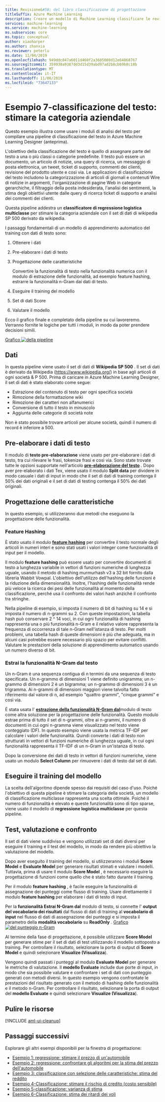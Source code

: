 ```yaml
---
title: Revisione&#58; del libro classificazione di progettazione
titleSuffix: Azure Machine Learning
description: Creare un modello di Machine Learning classificare le revisioni del libro in categorie diverse.
services: machine-learning
ms.service: machine-learning
ms.subservice: core
ms.topic: conceptual
author: xiaoharper
ms.author: zhanxia
ms.reviewer: peterlu
ms.date: 11/04/2019
ms.openlocfilehash: 949ddc847a6011d460f2a3685008d12e64868767
ms.sourcegitcommit: 359930a9387dd3d15d39abd97ad2b8cb69b8c18b
ms.translationtype: MT
ms.contentlocale: it-IT
ms.lasthandoff: 11/06/2019
ms.locfileid: "73647133"
---
```

# <a name="sample-7---text-classification-predict-company-category"></a>Esempio 7-classificazione del testo: stimare la categoria aziendale 

Questo esempio illustra come usare i moduli di analisi del testo per compilare una pipeline di classificazione del testo in Azure Machine Learning Designer (anteprima).

L'obiettivo della classificazione del testo è quello di assegnare parte del testo a una o più classi o categorie predefinite. Il testo può essere un documento, un articolo di notizie, una query di ricerca, un messaggio di posta elettronica, un tweet, ticket di supporto, commenti dei clienti, revisione del prodotto utente e così via. Le applicazioni di classificazione del testo includono la categorizzazione di articoli di giornali e contenuti Wire di notizie in argomenti, l'organizzazione di pagine Web in categorie gerarchiche, il filtraggio della posta indesiderata, l'analisi dei sentimenti, la stima degli obiettivi utente dalle query di ricerca ticket di supporto e analisi dei commenti dei clienti. 

Questa pipeline addestra un **classificatore di regressione logistica multiclasse** per stimare la categoria aziendale con il set di dati di wikipedia SP 500 derivato da wikipedia.  

I passaggi fondamentali di un modello di apprendimento automatico del training con dati di testo sono:

1. Ottenere i dati

1. Pre-elaborare i dati di testo

1. Progettazione delle caratteristiche

   Convertire la funzionalità di testo nella funzionalità numerica con il modulo di estrazione delle funzionalità, ad esempio feature hashing, estrarre la funzionalità n-Gram dai dati di testo.

1. Eseguire il training del modello

1. Set di dati Score

1. Valutare il modello

Ecco il grafico finale e completato della pipeline su cui lavoreremo. Verranno fornite le logiche per tutti i moduli, in modo da poter prendere decisioni simili.

[Grafico ![della pipeline](./media/how-to-ui-sample-text-classification/nlp-modules-overall.png)](./media/how-to-ui-sample-text-classification/nlp-modules-overall.png#lightbox)

## <a name="data"></a>Dati

In questa pipeline viene usato il set di dati di **Wikipedia SP 500** . Il set di dati è derivato da Wikipedia (https://www.wikipedia.org/) in base agli articoli di ogni società & P 500. Prima di caricare in Azure Machine Learning Designer, il set di dati è stato elaborato come segue:

- Estrazione del contenuto di testo per ogni specifica società
- Rimozione della formattazione wiki
- Rimozione dei caratteri non alfanumerici
- Conversione di tutto il testo in minuscolo
- Aggiunta delle categorie di società note

Non è stato possibile trovare articoli per alcune società, quindi il numero di record è inferiore a 500.

## <a name="pre-process-the-text-data"></a>Pre-elaborare i dati di testo

Il modulo di **testo pre-elaborazione** viene usato per pre-elaborare i dati di testo, tra cui rilevare le frasi, tokenize frasi e così via. Sono state trovate tutte le opzioni supportate nell'articolo [**pre-elaborazione del testo**](../algorithm-module-reference/preprocess-text.md) . Dopo aver pre-elaborato i dati Tex, viene usato il modulo **Split data** per dividere in modo casuale i dati di input in modo che il set di dati di training contenga il 50% dei dati originali e il set di dati di testing contenga il 50% dei dati originali.

## <a name="feature-engineering"></a>Progettazione delle caratteristiche
In questo esempio, si utilizzeranno due metodi che eseguono la progettazione delle funzionalità.

### <a name="feature-hashing"></a>Feature Hashing
È stato usato il modulo [**feature hashing**](../algorithm-module-reference/feature-hashing.md) per convertire il testo normale degli articoli in numeri interi e sono stati usati i valori integer come funzionalità di input per il modello. 

Il modulo **feature hashing** può essere usato per convertire documenti di testo a lunghezza variabile in vettori di funzioni numeriche di lunghezza uguale, usando il metodo di hashing murmurhash v3 a 32 bit fornito dalla libreria Wabbit Vowpal. L'obiettivo dell'utilizzo dell'hashing delle funzioni è la riduzione della dimensionalità. Inoltre, l'hashing delle funzionalità rende più veloce la ricerca dei pesi delle funzionalità al momento della classificazione, perché usa il confronto dei valori hash anziché il confronto tra stringhe.

Nella pipeline di esempio, si imposta il numero di bit di hashing su 14 e si imposta il numero di n-grammi su 2. Con queste impostazioni, la tabella hash può conservare 2 ^ 14 voci, in cui ogni funzionalità di hashing rappresenta una o più funzionalità n-Gram e il relativo valore rappresenta la frequenza di occorrenza di tale n-Gram nell'istanza di testo. Per molti problemi, una tabella hash di queste dimensioni è più che adeguata, ma in alcuni casi potrebbe essere necessario più spazio per evitare conflitti. Valutare le prestazioni della soluzione di apprendimento automatico usando un numero diverso di bit. 

### <a name="extract-n-gram-feature-from-text"></a>Estrai la funzionalità N-Gram dal testo

Un n-Gram è una sequenza contigua di n termini da una sequenza di testo specificata. Un n-grammo di dimensioni 1 viene definito unigramma; un n-grammo di dimensioni 2 è un bigramma; un n-grammo di dimensioni 3 è un trigramma. Ai n-grammi di dimensioni maggiori viene talvolta fatto riferimento dal valore di n, ad esempio "quattro grammi", "cinque grammi" e così via.

È stata usata l' [**estrazione della funzionalità N-Gram dal**](../algorithm-module-reference/extract-n-gram-features-from-text.md)modulo di testo come altra soluzione per la progettazione delle funzionalità. Questo modulo estrae prima di tutto il set di n-grammi, oltre ai n-grammi, il numero di documenti in cui ogni n-gramma viene visualizzato nel testo viene conteggiato (DF). In questo esempio viene usata la metrica TF-IDF per calcolare i valori delle funzionalità. Quindi converte i dati di testo non strutturati in vettori di funzioni numeriche di lunghezza uguale, in cui ogni funzionalità rappresenta il TF-IDF di un n-Gram in un'istanza di testo.

Dopo la conversione dei dati di testo in vettori di funzioni numeriche, viene usato un modulo **Select Column** per rimuovere i dati di testo dal set di dati. 

## <a name="train-the-model"></a>Eseguire il training del modello

La scelta dell'algoritmo dipende spesso dai requisiti del caso d'uso. Poiché l'obiettivo di questa pipeline è stimare la categoria della società, un modello di classificazione multiclasse rappresenta una scelta ottimale. Poiché il numero di funzionalità è elevato e queste funzionalità sono di tipo sparse, viene usato il modello di **regressione logistica multiclasse** per questa pipeline.

## <a name="test-evaluate-and-compare"></a>Test, valutazione e confronto

 Il set di dati viene suddiviso e vengono utilizzati set di dati diversi per eseguire il training e il test del modello, in modo da rendere più obiettivo la valutazione del modello.

Dopo aver eseguito il training del modello, si utilizzeranno i moduli **Score Model** e **Evaluate Model** per generare risultati stimati e valutare i modelli. Tuttavia, prima di usare il modulo **Score Model** , è necessario eseguire la progettazione di funzioni come quello che è stato fatto durante il training. 

Per il modulo **feature hashing** , è facile eseguire la funzionalità di assegnazione dei punteggi come flusso di training. Usare direttamente il modulo **feature hashing** per elaborare i dati di testo di input.

Per la **funzionalità Estrai N-Gram dal** modulo di testo, si connette l' **output del vocabolario dei risultati** dal flusso di dati di training al **vocabolario di input** nel flusso di dati di assegnazione dei punteggi e si imposta il parametro della **modalità vocabolario** su **ReadOnly** .
[Grafico ![del punteggio n-Gram](./media/how-to-ui-sample-text-classification/n-gram.png)](./media/how-to-ui-sample-text-classification/n-gram.png)

Al termine della fase di progettazione, è possibile utilizzare **Score Model** per generare stime per il set di dati di test utilizzando il modello sottoposto a training. Per controllare il risultato, selezionare la porta di output di **Score Model** e quindi selezionare **Visualize (Visualizza**).

Vengono quindi passati i punteggi al modulo **Evaluate Model** per generare le metriche di valutazione. Il **modello Evaluate** include due porte di input, in modo che sia possibile valutare e confrontare i set di dati con punteggio generati con metodi diversi. In questo esempio vengono confrontate le prestazioni del risultato generato con il metodo di hashing delle funzionalità e il metodo n-Gram.
Per controllare il risultato, selezionare la porta di output del **modello Evaluate** e quindi selezionare **Visualize (Visualizza**).

## <a name="clean-up-resources"></a>Pulire le risorse

[!INCLUDE [aml-ui-cleanup](../../../includes/aml-ui-cleanup.md)]

## <a name="next-steps"></a>Passaggi successivi

Esplorare gli altri esempi disponibili per la finestra di progettazione:
- [Esempio 1: regressione: stimare il prezzo di un'automobile](how-to-designer-sample-regression-automobile-price-basic.md)
- [Esempio 2: regressione: confrontare gli algoritmi per la stima del prezzo dell'automobile](how-to-designer-sample-regression-automobile-price-compare-algorithms.md)
- [Esempio 3: classificazione con selezione delle caratteristiche: stima del reddito](how-to-designer-sample-classification-predict-income.md)
- [Esempio 4-Classificazione: stimare il rischio di credito (costo sensibile)](how-to-designer-sample-classification-credit-risk-cost-sensitive.md)
- [Esempio 5-classificazione: varianza di stima](how-to-designer-sample-classification-churn.md)
- [Esempio 6-Classificazione: stima dei ritardi dei voli](how-to-designer-sample-classification-flight-delay.md)
